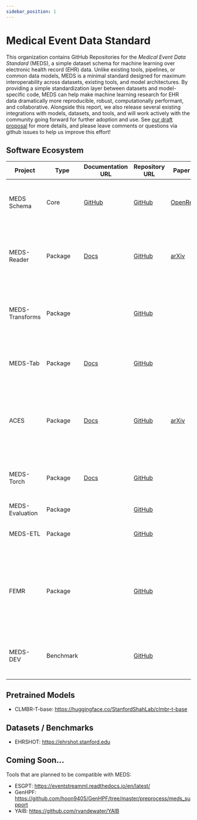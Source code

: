 ```yaml
---
sidebar_position: 1
---
```


# Medical Event Data Standard
This organization contains GitHub Repositories for the _Medical Event Data Standard_ (MEDS), a simple dataset schema for machine learning over electronic health record (EHR) data. Unlike existing tools, pipelines, or common data models, MEDS is a minimal standard designed for maximum interoperability across datasets, existing tools, and model architectures. By providing a simple standardization layer between datasets and model-specific code, MEDS can help make machine learning research for EHR data dramatically more reproducible, robust, computationally performant, and collaborative. Alongside this report, we also release several existing integrations with models, datasets, and tools, and will work actively with the community going forward for further adoption and use. See [our draft proposal](https://github.com/Medical-Event-Data-Standard/.github/blob/main/MEDS_TS4H.pdf) for more details, and please leave comments or questions via github issues to help us improve this effort!

## Software Ecosystem

| Project         | Type    | Documentation URL                                      | Repository URL                                           | Paper URL                          | Description                                                                                       |
|-----------------|---------|--------------------------------------------------------|----------------------------------------------------------|------------------------------------|---------------------------------------------------------------------------------------------------|
| MEDS Schema     | Core    | [GitHub](https://github.com/Medical-Event-Data-Standard) | [GitHub](https://github.com/Medical-Event-Data-Standard/meds) | [OpenReview](https://openreview.net/forum?id=IsHy2ebjIG) | A data standard and community for building and sharing EHR machine learning tools                |
| MEDS-Reader     | Package | [Docs](https://meds-reader.readthedocs.io/en/latest/)  | [GitHub](https://github.com/som-shahlab/meds_reader)      | [arXiv](https://arxiv.org/abs/2409.09095) | An optimized Python package for efficient EHR data processing achieving 10-100x improvements in memory, speed, and disk usage |
| MEDS-Transforms | Package |                                                        | [GitHub](https://github.com/mmcdermott/MEDS_transforms)   |                                    | A set of functions and scripts for extraction to and transformation/pre-processing of MEDS-formatted data. |
| MEDS-Tab        | Package | [Docs](https://meds-tab.readthedocs.io/en/latest/)     | [GitHub](https://github.com/mmcdermott/MEDS_Tabular_AutoML) |                                    | A library designed for automated tabularization, data preparation with aggregations and time windowing. |
| ACES            | Package | [Docs](https://eventstreamaces.readthedocs.io/en/latest/) | [GitHub](https://github.com/justin13601/aces)             | [arXiv](https://arxiv.org/abs/2406.19653) | A package and configuration language for reproducible extraction of task cohorts for machine learning over event-stream datasets |
| MEDS-Torch      | Package | [Docs](https://meds-torch.readthedocs.io/en/latest/)   | [GitHub](https://github.com/Oufattole/meds-torch)         |                                    | Advancing healthcare machine learning through flexible, robust, and scalable sequence modeling tools. |
| MEDS-Evaluation | Package |                                                        | [GitHub](https://github.com/kamilest/meds-evaluation)     |                                    | Evaluation pipeline for MEDS.                                                                     |
| MEDS-ETL        | Package |                                                        | [GitHub](https://github.com/Medical-Event-Data-Standard/meds_etl) |                                    | Efficient ETL that supports OMOP, MIMIC, eICU, PyHealth.                                          |
| FEMR            | Package |                                                        | [GitHub](https://github.com/som-shahlab/femr)             |                                    | A Python package for manipulating longitudinal EHR data for machine learning, with a focus on supporting the creation of foundation models and verifying their presumed benefits in healthcare. |
| MEDS-DEV | Benchmark |  | [GitHub](https://github.com/mmcdermott/MEDS-DEV) | | A benchmark for evaluating the performance of machine learning models on MEDS-formatted data. |    

## Pretrained Models
  * CLMBR-T-base: https://huggingface.co/StanfordShahLab/clmbr-t-base

## Datasets / Benchmarks
  * EHRSHOT: https://ehrshot.stanford.edu

## Coming Soon...

Tools that are planned to be compatible with MEDS:
  * ESGPT: https://eventstreamml.readthedocs.io/en/latest/
  * GenHPF: https://github.com/hoon9405/GenHPF/tree/master/preprocess/meds_support
  * YAIB: https://github.com/rvandewater/YAIB

